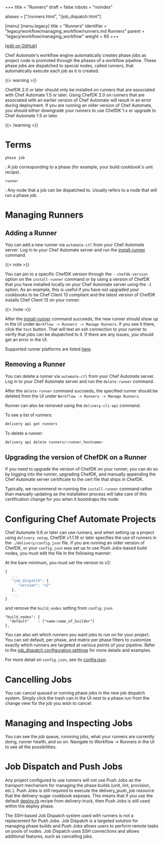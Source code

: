 +++
title = "Runners"
draft = false
robots = "noindex"


aliases = ["/runners.html", "/job_dispatch.html"]

[menu]
  [menu.legacy]
    title = "Runners"
    identifier = "legacy/workflow/managing_workflow/runners.md Runners"
    parent = "legacy/workflow/managing_workflow"
    weight = 60
+++    

[\[edit on GitHub\]](https://github.com/chef/chef-web-docs/blob/master/content/runners.md)



Chef Automate's workflow engine automatically creates phase jobs as
project code is promoted through the phases of a workflow pipeline.
These phase jobs are dispatched to special nodes, called runners, that
automatically execute each job as it is created.

{{< warning >}}

ChefDK 2.0 or later should only be installed on runners that are
associated with Chef Automate 1.5 or later. Using ChefDK 2.0 on runners
that are associated with an earlier version of Chef Automate will result
in an error during deployment. If you are running an older version of
Chef Automate, you should either downgrade your runners to use ChefDK
1.x or upgrade to Chef Automate 1.5 or later.

{{< /warning >}}

Terms
=====

`phase job`

:   A job corresponding to a phase (for example, your build cookbook's
    unit recipe).

`runner`

:   Any node that a job can be dispatched to. Usually refers to a node
    that will run a phase job.

Managing Runners
================

Adding a Runner
---------------

You can add a new runner via `automate-ctl` from your Chef Automate
server. Log in to your Chef Automate server and run the
[install-runner](/ctl_automate_server/#install-runner) command.

{{< note >}}

You can pin to a specific ChefDK version through the `--chefdk-version`
option on the `install-runner` command or by using a version of ChefDK
that you have installed locally on your Chef Automate server using the
`-I` option. As an example, this is useful if you have not upgraded your
cookbooks to be Chef Client 13 compliant and the latest version of
ChefDK installs Chef Client 13 on your runner.

{{< /note >}}

After the [install-runner](/ctl_automate_server/#install-runner)
command succeeds, the new runner should show up in the UI under
`Workflow -> Runners -> Manage Runners`. If you see it there, click the
`Test` button. That will test an ssh connection to your runner to verify
that jobs can be dispatched to it. If there are any issues, you should
get an error in the UI.

Supported runner platforms are listed [here](/platforms/#runners).

Removing a Runner
-----------------

You can delete a runner via `automate-ctl` from your Chef Automate
server. Log in to your Chef Automate server and run the `delete-runner`
command.

After the `delete-runner` command succeeds, the specified runner should
be deleted from the UI under `Workflow -> Runners -> Manage Runners`.

Runner can also be removed using the `delivery-cli-api` command.

To see a list of runners:

``` bash
delivery api get runners
```

To delete a runner:

``` bash
delivery api delete runners/<runner_hostname>
```

Upgrading the version of ChefDK on a Runner
-------------------------------------------

If you need to upgrade the version of ChefDK on your runner, you can do
so by logging into the runner, upgrading ChefDK, and manually appending
the Chef Automate server certificate to the cert file that ships in
ChefDK.

Typically, we recommend re-running the `install-runner` command rather
than manually updating as the installation process will take care of
this certification change for you when it bootstraps the node.

Configuring Chef Automate Projects
==================================

Chef Automate 0.6 or later can use runners, and when setting up a
project using `delivery setup`, ChefDK v1.1.16 or later specifies the
use of runners in the `./delivery/config.json` file. If you are running
an older version of ChefDK, or your `config.json` was set up to use Push
Jobs-based build nodes, you must edit the file in the following manner:

At the bare minimum, you must set the version to v2:

``` javascript
{
   ...
   "job_dispatch": {
      "version": "v2"
   },
   ...
}
```

and remove the `build_nodes` setting from `config.json`.

``` none
"build_nodes": {
  "default"    : ["name:name_of_builder"]
},
```

You can also set which runners you want jobs to run on for your project.
You can set default, per phase, and matrix per phase filters to
customize exactly which runners are targeted at various points of your
pipeline. Refer to the [job_dispatch configuration
settings](/config_json_delivery/#job-dispatch-config-settings) for
more details and examples.

For more detail on `config.json`, see its
[config.json](/config_json_delivery/).

Cancelling Jobs
===============

You can cancel queued or running phase jobs in the new job dispatch
system. Simply click the trash can in the UI next to a phase run from
the change view for the job you wish to cancel.

Managing and Inspecting Jobs
============================

You can see the job queue, runnning jobs, what your runners are
currently doing, runner health, and so on. Navigate to <span
class="title-ref">Workflow -\> Runners</span> in the UI to see all the
possibilities.

Job Dispatch and Push Jobs
==========================

Any project configured to use runners will not use Push Jobs as the
transport mechanism for managing the phase builds (unit, lint,
provision, etc.). Push Jobs is still required to execute the <span
class="title-ref">delivery_push_job</span> resource that the
delivery-sugar cookbook exposes. This means that if you use the default
[deploy.rb](https://github.com/chef-cookbooks/delivery-truck/blob/b9e386e720376f7f3173ca03311cba667eb7ef4b/recipes/deploy.rb)
recipe from delivery-truck, then Push Jobs is still used within the
deploy phase.

The SSH-based Job Dispatch system used with runners is not a replacement
for Push Jobs. Job Dispatch is a targeted solution for managing phase
builds and Push Jobs allows users to perform remote tasks on pools of
nodes. Job Dispatch uses SSH connections and allows additional features,
such as cancelling jobs.
